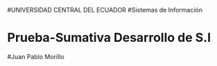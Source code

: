 #UNIVERSIDAD CENTRAL DEL ECUADOR
#Sistemas de Información

# Prueba-Sumativa Desarrollo de S.I
#Juan Pablo Morillo
